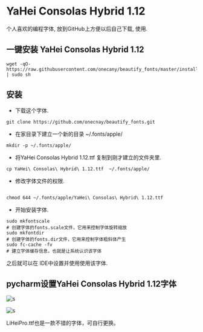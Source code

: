 # YaHei Consolas Hybrid 1.12

个人喜欢的编程字体, 放到GitHub上方便以后自己下载, 使用.


## 一键安装 YaHei Consolas Hybrid 1.12
```
wget -qO- https://raw.githubusercontent.com/onecany/beautify_fonts/master/install.sh | sudo sh
```

## 安装
+ 下载这个字体.
```
git clone https://github.com/onecnay/beautify_fonts.git
```
+ 在家目录下建立一个新的目录 ~/.fonts/apple/
```
mkdir -p ~/.fonts/apple/
```
+ 将YaHei Consolas Hybrid 1.12.ttf 复制到刚才建立的文件夹里.
```
cp YaHei\ Consolas\ Hybrid\ 1.12.ttf  ~/.fonts/apple/
```
+ 修改字体文件的权限.
```

chmod 644 ~/.fonts/apple/YaHei\ Consolas\ Hybrid\ 1.12.ttf
```
+ 开始安装字体.
```
sudo mkfontscale
# 创建字体的fonts.scale文件，它用来控制字体旋转缩放
sudo mkfontdir
# 创建字体的fonts.dir文件，它用来控制字体粗斜体产生
sudo fc-cache -fv
# 建立字体缓存信息，也就是让系统认识该字体
```
之后就可以在 IDE中设置并使用使用该字体.

## pycharm设置YaHei Consolas Hybrid 1.12字体

![s](https://github.com/pyfaith/beautify_fonts/raw/master/assets/img/pycharm_setup_fonts1.png)

![s](https://github.com/pyfaith/beautify_fonts/raw/master/assets/img/pycharm_setup_fonts2.png)

LiHeiPro.ttf也是一款不错的字体，可自行更换。
